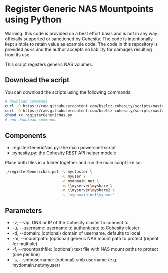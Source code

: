 # Register Generic NAS Mountpoints using Python

Warning: this code is provided on a best effort basis and is not in any way officially supported or sanctioned by Cohesity. The code is intentionally kept simple to retain value as example code. The code in this repository is provided as-is and the author accepts no liability for damages resulting from its use.

This script registers generic NAS volumes.

## Download the script

You can download the scripts using the following commands:

```bash
# download commands
curl -O https://raw.githubusercontent.com/bseltz-cohesity/scripts/master/python/registerGenericNas/registerGenericNas.py
curl -O https://raw.githubusercontent.com/bseltz-cohesity/scripts/master/python/pyhesity.py
chmod +x registerGenericNas.py
# end download commands
```

## Components

* registerGenericNas.py: the main powershell script
* pyhesity.py: the Cohesity REST API helper module

Place both files in a folder together and run the main script like so:

```bash
./registerGenericNas.ps1 -v mycluster \
                         -u myuser \
                         -d mydomain.net \
                         -m \\myserver\myshare \
                         -m \\myserver\myshare2 \
                         -s 'mydomain.net\myuser'
```

## Parameters

* -v, --vip: DNS or IP of the Cohesity cluster to connect to
* -u, --username: username to authenticate to Cohesity cluster
* -d, --domain: (optional) domain of username, defaults to local
* -m, --mountpath: (optional) generic NAS mount path to protect (repeat for multiple)
* -f, --mountpathfile: (optional) text file with NAS mount paths to protect (one per line)
* -s, --smbusername: (optional) smb username (e.g. mydomain.net\myuser)
